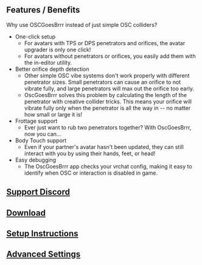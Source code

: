 ## Features / Benefits

Why use OSCGoesBrrr instead of just simple OSC colliders?

* One-click setup
  * For avatars with TPS or DPS penetrators and orifices, the avatar upgrader is only one click!
  * For avatars without penetrators or orifices, you easily add them with the in-editor utility.
* Better orifice depth detection
  * Other simple OSC vibe systems don't work properly with different penetrator sizes. Small penetrators can cause an orifice to not vibrate fully, and large penetrators will max out the orifice too early.
  * OscGoesBrrr solves this problem by calculating the length of the penetrator with creative collider tricks. This means your orifice will vibrate fully only when the penetrator is all the way in -- no matter how small or large it is!
* Frottage support
  * Ever just want to rub two penetrators together? With OscGoesBrrr, now you can...
* Body Touch support
  * Even if your partner's avatar hasn't been updated, they can still interact with you by using their hands, feet, or head!
* Easy debugging
  * The OscGoesBrrr app checks your vrchat config, making it easy to identify when OSC or interaction is disabled in game.

## [Support Discord](https://vrcfury.com/discord)
## [Download](https://gitlab.com/VRCFury/OscGoesBrrr/-/releases)
## [Setup Instructions](https://gitlab.com/VRCFury/OscGoesBrrr/-/wikis/How-to-use-OscGoesBrrr)
## [Advanced Settings](https://gitlab.com/VRCFury/OscGoesBrrr/-/wikis/Advanced-Settings)
